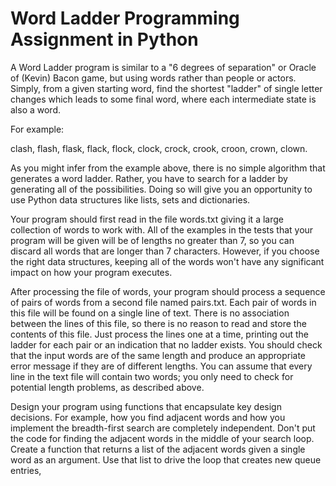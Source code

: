 # Word Ladder Programming Assignment in Python

A Word Ladder program is similar to a "6 degrees of separation" or Oracle of (Kevin) Bacon game, but using words rather than people or actors. Simply, from a given starting word, find the shortest "ladder" of single letter changes which leads to some final word, where each intermediate state is also a word.

For example:

clash, flash, flask, flack, flock, clock, crock, crook, croon, crown, clown.

As you might infer from the example above, there is no simple algorithm that generates a word ladder.   Rather, you have to search for a ladder by generating all of the possibilities. Doing so will give you an opportunity to use Python data structures like lists, sets and dictionaries.

Your program should first read in the file words.txt giving it a large collection of words to work with.  All of the examples in the tests that your program will be given will be of lengths no greater than 7, so you can discard all words that are longer than 7 characters.  However, if you choose the right data structures, keeping all of the words won't have any significant impact on how your program executes.

After processing the file of words, your program should process a sequence of pairs of words from a second file named pairs.txt.  Each pair of words in this file will be found on a single line of text.  There is no association between the lines of this file, so there is no reason to read and store the contents of this file.  Just process the lines one at a time, printing out the ladder for each pair or an indication that no ladder exists.  You should check that the input words are of the same length and produce an appropriate error message if they are of different lengths.  You can assume that every line in the text file will contain two words; you only need to check for potential length problems, as described above. 

Design your program using functions that encapsulate key design decisions.  For example, how you find adjacent words and how you implement the breadth-first search are completely independent.  Don't put the code for finding the adjacent words in the middle of your search loop.  Create a function that returns a list of the adjacent words given a single word as an argument.  Use that list to drive the loop that creates new queue entries,
